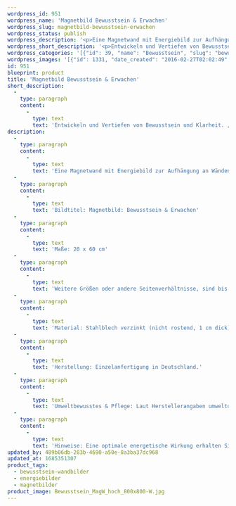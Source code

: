 ```yaml
---
wordpress_id: 951
wordpress_name: 'Magnetbild Bewusstsein & Erwachen'
wordpress_slug: magnetbild-bewusstsein-erwachen
wordpress_status: publish
wordpress_description: '<p>Eine Magnetwand mit Energiebild zur Aufhängung an Wänden oder zum Aufstellen im Raum mit einem aktivierbaren Informationsfeld zu: Bewusstsein - Klarheit - Freude - Erwachen (in geistiger Hinsicht): Entwicklung von Bewusstsein in Tiefe und Weite, von Klarheit in Freude, beim spirituellen "Erwachen".</p><p>Bildtitel: Magnetbild: Bewusstsein &amp; Erwachen</p><p>Maße: 20 x 60 cm</p><p>Weitere Größen oder andere Seitenverhältnisse, sind bis 200 cm individuell für Sie innerhalb weniger Tage herstellbar. Bitte kontaktieren Sie uns hierfür unter <a href="mailto:info@elvedenverlag.de">info@elvedenverlag.de</a>.e</p><p>Anwendungshinweise, Produktinformationen:<br />Material: Stahlblech verzinkt (nicht rostend, 1 cm dick), auf Vollholzrahmen, mit hochwertigem, leinwandartigem Spezialstoff umspannt.<br />Herstellung: Einzelanfertigung in Deutschland.<br />Umweltbewusstes &amp; Pflege: Laut Herstellerangaben umweltorientiertes Textildruckverfahren, recyclingfähiger Stoff, Rahmen aus Holz, 70 Jahre farbecht, abwaschbarer Leinwandstoff.<br />Hinweise: Eine optimale energetische Wirkung erhalten Sie, wenn Sie die Magnete auf der einfarbigen Fläche der Magnetwand platzieren und das Blütenenergiebild frei wirken lassen.</p>'
wordpress_short_description: '<p>Entwickeln und Vertiefen von Bewusstsein und Klarheit. „Neues Bewusstsein“</p>'
wordpress_categories: '[{"id": 39, "name": "Bewusstsein", "slug": "bewusstsein-wandbilder"}, {"id": 22, "name": "Energiebilder", "slug": "energiebilder"}, {"id": 44, "name": "Magnetbilder", "slug": "magnetbilder"}]'
wordpress_images: '[{"id": 1331, "date_created": "2016-02-27T02:02:49", "date_created_gmt": "2016-02-27T00:02:49", "date_modified": "2016-02-27T02:02:49", "date_modified_gmt": "2016-02-27T00:02:49", "src": "https://my.feenbaum.de/wp-content/uploads/2016/02/Bewusstsein_MagW_hoch_800x800-W.jpg", "name": "Bewusstsein_MagW_hoch_800x800-W", "alt": ""}]'
id: 951
blueprint: product
title: 'Magnetbild Bewusstsein & Erwachen'
short_description:
  -
    type: paragraph
    content:
      -
        type: text
        text: 'Entwickeln und Vertiefen von Bewusstsein und Klarheit. „Neues Bewusstsein“'
description:
  -
    type: paragraph
    content:
      -
        type: text
        text: 'Eine Magnetwand mit Energiebild zur Aufhängung an Wänden oder zum Aufstellen im Raum mit einem aktivierbaren Informationsfeld zu: Bewusstsein - Klarheit - Freude - Erwachen (in geistiger Hinsicht): Entwicklung von Bewusstsein in Tiefe und Weite, von Klarheit in Freude, beim spirituellen "Erwachen".'
  -
    type: paragraph
    content:
      -
        type: text
        text: 'Bildtitel: Magnetbild: Bewusstsein & Erwachen'
  -
    type: paragraph
    content:
      -
        type: text
        text: 'Maße: 20 x 60 cm'
  -
    type: paragraph
    content:
      -
        type: text
        text: 'Weitere Größen oder andere Seitenverhältnisse, sind bis 200 cm individuell für Sie innerhalb weniger Tage herstellbar. Bitte kontaktieren Sie uns hierfür unter info@elvedenverlag.de.e'
  -
    type: paragraph
    content:
      -
        type: text
        text: 'Material: Stahlblech verzinkt (nicht rostend, 1 cm dick), auf Vollholzrahmen, mit hochwertigem, leinwandartigem Spezialstoff umspannt.'
  -
    type: paragraph
    content:
      -
        type: text
        text: 'Herstellung: Einzelanfertigung in Deutschland.'
  -
    type: paragraph
    content:
      -
        type: text
        text: 'Umweltbewusstes & Pflege: Laut Herstellerangaben umweltorientiertes Textildruckverfahren, recyclingfähiger Stoff, Rahmen aus Holz, 70 Jahre farbecht, abwaschbarer Leinwandstoff.'
  -
    type: paragraph
    content:
      -
        type: text
        text: 'Hinweise: Eine optimale energetische Wirkung erhalten Sie, wenn Sie die Magnete auf der einfarbigen Fläche der Magnetwand platzieren und das Blütenenergiebild frei wirken lassen.'
updated_by: 489b06db-283b-4690-a50e-8a3ba37dc968
updated_at: 1685351307
product_tags:
  - bewusstsein-wandbilder
  - energiebilder
  - magnetbilder
product_image: Bewusstsein_MagW_hoch_800x800-W.jpg
---
```

